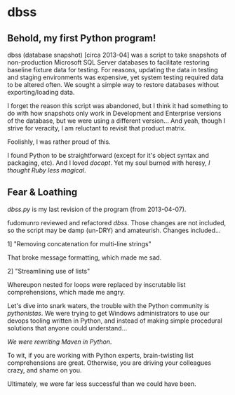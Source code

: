 dbss
====

**Behold, my first Python program!**
------------------------------------

dbss (database snapshot) [circa 2013-04] was a script to take snapshots of non-production Microsoft SQL Server databases to facilitate restoring baseline fixture data for testing. For reasons, updating the data in testing and staging environments was expensive, yet system testing required data to be altered often. We sought a simple way to restore databases without exporting/loading data.

I forget the reason this script was abandoned, but I think it had something to do with how snapshots only work in Development and Enterprise versions of the database, but we were using a different version... And yeah, though I strive for veracity, I am reluctant to revisit that product matrix.

Foolishly, I was rather proud of this.

I found Python to be straightforward (except for it's object syntax and packaging, etc). And I loved *docopt*. Yet my soul burned with heresy, *I thought Ruby less magical*.

Fear & Loathing
---------------

*dbss.py* is my last revision of the program (from 2013-04-07).

fudomunro reviewed and refactored *dbss*. Those changes are not included, so the script may be damp (un-DRY) and amateurish. Changes included...

1] "Removing concatenation for multi-line strings"

That broke message formatting, which made me sad.

2] "Streamlining use of lists"

Whereupon nested for loops were replaced by inscrutable list comprehensions, which made me angry.

Let's dive into snark waters, the trouble with the Python community is *pythonistas*. We were trying to get Windows administrators to use our devops tooling written in Python, and instead of making simple procedural solutions that anyone could understand...

*We were rewriting Maven in Python.*

To wit, if you are working with Python experts, brain-twisting list comprehensions are great. Otherwise, you are driving your colleagues crazy, and shame on you.

Ultimately, we were far less successful than we could have been.
